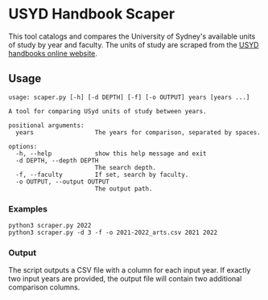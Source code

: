 # USYD Handbook Scaper
This tool catalogs and compares the University of Sydney's available units of study by year and faculty.
The units of study are scraped from the [USYD handbooks online website](https://www.sydney.edu.au/handbooks/).

## Usage
```commandline
usage: scaper.py [-h] [-d DEPTH] [-f] [-o OUTPUT] years [years ...]

A tool for comparing USyd units of study between years.

positional arguments:
  years                 The years for comparison, separated by spaces.

options:
  -h, --help            show this help message and exit
  -d DEPTH, --depth DEPTH
                        The search depth.
  -f, --faculty         If set, search by faculty.
  -o OUTPUT, --output OUTPUT
                        The output path.
```

### Examples
```commandline
python3 scraper.py 2022
python3 scraper.py -d 3 -f -o 2021-2022_arts.csv 2021 2022
```

### Output
The script outputs a CSV file with a column for each input year.
If exactly two input years are provided, the output file will contain two additional comparison columns.
